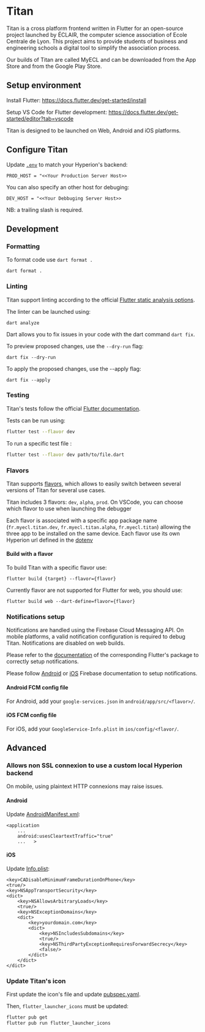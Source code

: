 # Titan

Titan is a cross platform frontend written in Flutter for an open-source project launched by ÉCLAIR, the computer science association of Ecole Centrale de Lyon. This project aims to provide students of business and engineering schools a digital tool to simplify the association process.

Our builds of Titan are called MyECL and can be downloaded from the App Store and from the Google Play Store.

## Setup environment

Install Flutter:
https://docs.flutter.dev/get-started/install

Setup VS Code for Flutter development:
https://docs.flutter.dev/get-started/editor?tab=vscode

Titan is designed to be launched on Web, Android and iOS platforms.

## Configure Titan

Update [`.env`](.env) to match your Hyperion's backend:

`PROD_HOST = "<<Your Production Server Host>>`

You can also specify an other host for debuging:

`DEV_HOST = "<<Your Debbuging Server Host>>`

NB: a trailing slash is required.

## Development

### Formatting

To format code use `dart format .`

```
dart format .
```

### Linting

Titan support linting according to the official [Flutter static analysis options](https://dart.dev/guides/language/analysis-options).

The linter can be launched using:

```
dart analyze
```

Dart allows you to fix issues in your code with the dart command `dart fix`.

To preview proposed changes, use the `--dry-run` flag:

```
dart fix --dry-run
```

To apply the proposed changes, use the --apply flag:

```
dart fix --apply
```

### Testing

Titan's tests follow the official [Flutter documentation](https://docs.flutter.dev/testing).

Tests can be run using:

```bash
flutter test --flavor dev
```

To run a specific test file :

```bash
flutter test --flavor dev path/to/file.dart
```

### Flavors

Titan supports [flavors](https://docs.flutter.dev/deployment/flavors), which allows to easily switch between several versions of Titan for several use cases.

Titan includes 3 flavors: `dev`, `alpha`, `prod`. On VSCode, you can choose which flavor to use when launching the debugger

Each flavor is associated with a specific app package name (`fr.myecl.titan.dev`, `fr.myecl.titan.alpha`, `fr.myecl.titan`) allowing the three app to be installed on the same device. Each flavor use its own Hyperion url defined in the [dotenv](/.env)

#### Build with a flavor

To build Titan with a specific flavor use:

```
flutter build {target} --flavor={flavor}
```

Currently flavor are not supported for Flutter for web, you should use:

```
flutter build web --dart-define=flavor={flavor}
```

### Notifications setup

Notifications are handled using the Firebase Cloud Messaging API. On mobile platforms, a valid notification configuration is required to debug Titan. Notifications are disabled on web builds.

Please refer to the [documentation](https://pub.dev/packages/firebase_messaging) of the corresponding Flutter's package to correctly setup notifications.

Please follow [Android](https://firebase.google.com/docs/cloud-messaging/android/client) or [iOS](https://firebase.google.com/docs/cloud-messaging/ios/client) Firebase documentation to setup notifications.

#### Android FCM config file

For Android, add your `google-services.json` in `android/app/src/<flavor>/`.

#### iOS FCM config file

For iOS, add your `GoogleService-Info.plist` in `ios/config/<flavor/`.

## Advanced

### Allows non SSL connexion to use a custom local Hyperion backend

On mobile, using plaintext HTTP connexions may raise issues.

#### Android

Update [AndroidManifest.xml](./android/app/src/debug/AndroidManifest.xml):

```
<application
    ...
    android:usesCleartextTraffic="true"
    ...   >
```

#### iOS

Update [Info.plist](ios/Runner/Info.plist):

```
<key>CADisableMinimumFrameDurationOnPhone</key>
<true/>
<key>NSAppTransportSecurity</key>
<dict>
	<key>NSAllowsArbitraryLoads</key>
	<true/>
	<key>NSExceptionDomains</key>
	<dict>
		<key>yourdomain.com</key>
		<dict>
			<key>NSIncludesSubdomains</key>
			<true/>
			<key>NSThirdPartyExceptionRequiresForwardSecrecy</key>
			<false/>
		</dict>
	</dict>
</dict>
```

### Update Titan's icon

First update the icon's file and update [pubspec.yaml](./pubspec.yaml).

Then, `flutter_launcher_icons` must be updated:

```bash
flutter pub get
flutter pub run flutter_launcher_icons
```
